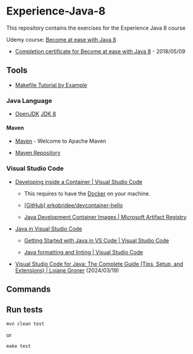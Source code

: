 # Experience-Java-8

This repository contains the exercises for the Experience Java 8 course

Udemy course: [Become at ease with Java 8](https://www.udemy.com/become-at-ease-with-java-8/)

- [Completion certificate for Become at ease with Java 8](https://www.udemy.com/certificate/UC-71CHXCYD/) - 2018/05/09

## Tools

- [Makefile Tutorial by Example](https://makefiletutorial.com/)

### Java Language

- [OpenJDK](https://openjdk.org/) [JDK 8](https://openjdk.org/projects/jdk8/)

#### Maven

- [Maven](https://maven.apache.org/) - Welcome to Apache Maven

- [Maven Repository](https://mvnrepository.com/)

### Visual Studio Code

- [Developing inside a Container | Visual Studio Code](https://code.visualstudio.com/docs/devcontainers/containers)

  - This requires to have the [Docker](https://www.docker.com/) on your machine.

  - [[GitHub] erkobridee/devcontainer-hello](https://github.com/erkobridee/devcontainer-hello)

  - [Java Development Container Images | Microsoft Artifact Registry](https://mcr.microsoft.com/en-us/product/devcontainers/java/about)

- [Java in Visual Studio Code](https://code.visualstudio.com/docs/languages/java)

  - [Getting Started with Java in VS Code | Visual Studio Code](https://code.visualstudio.com/docs/java/java-tutorial)

  - [Java formatting and linting | Visual Studio Code](https://code.visualstudio.com/docs/java/java-linting)

- [Visual Studio Code for Java: The Complete Guide (Tips, Setup, and Extensions) | Loiane Groner](https://loiane.com/2024/03/visual-studio-code-for-java-the-complete-guide/) (2024/03/19)

## Commands

## Run tests

```shell
mvn clean test
```

or

```shell
make test
```
